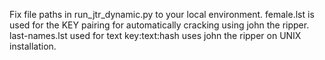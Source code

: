 Fix file paths in run_jtr_dynamic.py to your local environment.
female.lst is used for the KEY pairing for automatically cracking using john the ripper.
last-names.lst used for text
key:text:hash
uses john the ripper on UNIX installation.